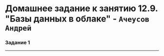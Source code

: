 # Домашнее задание к занятию  12.9. "Базы данных в облаке" - `Ачеусов Андрей`

### Задание 1



---


